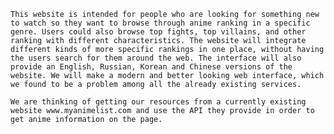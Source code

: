 	This website is intended for people who are looking for something new to watch so they want to browse through anime ranking in a specific genre. Users could also browse top fights, top villains, and other ranking with different characteristics. The website will integrate different kinds of more specific rankings in one place, without having the users search for them around the web. The interface will also provide an English, Russian, Korean and Chinese versions of the website. We will make a modern and better looking web interface, which we found to be a problem among all the already existing services. 

	We are thinking of getting our resources from a currently existing website www.myanimelist.com and use the API they provide in order to get anime information on the page. 